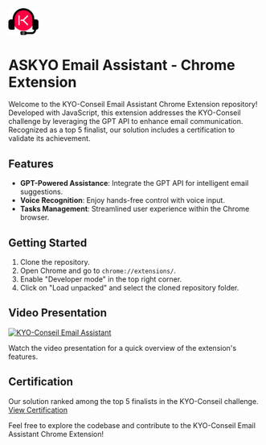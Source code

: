 <img src="./assets/readme-assets/logo.png" alt="App Logo" width="60" style="max-width:100%; height:auto;">

# ASKYO Email Assistant - Chrome Extension

Welcome to the KYO-Conseil Email Assistant Chrome Extension repository! Developed with JavaScript, this extension addresses the KYO-Conseil challenge by leveraging the GPT API to enhance email communication. Recognized as a top 5 finalist, our solution includes a certification to validate its achievement.

## Features

-   **GPT-Powered Assistance**: Integrate the GPT API for intelligent email suggestions.
-   **Voice Recognition**: Enjoy hands-free control with voice input.
-   **Tasks Management**: Streamlined user experience within the Chrome browser.

## Getting Started

1. Clone the repository.
2. Open Chrome and go to `chrome://extensions/`.
3. Enable "Developer mode" in the top right corner.
4. Click on "Load unpacked" and select the cloned repository folder.

## Video Presentation

[![KYO-Conseil Email Assistant](./assets/readme-assets/thumbnail.png)](https://www.youtube.com/watch?v=NwKnwha-uEU)

Watch the video presentation for a quick overview of the extension's features.

## Certification

Our solution ranked among the top 5 finalists in the KYO-Conseil challenge. [View Certification](./assets/readme-assets/certificate.png)

Feel free to explore the codebase and contribute to the KYO-Conseil Email Assistant Chrome Extension!
